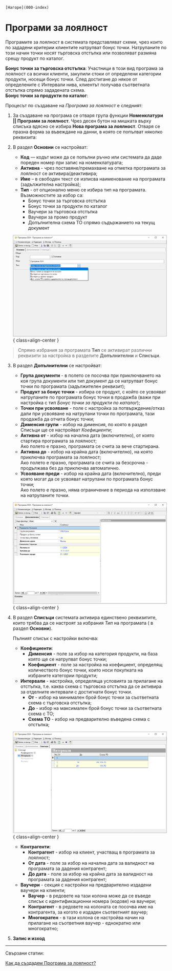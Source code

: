 ```{only} html
[Нагоре](000-index)
```

# Програми за лоялност

Програмите за лоялност в системата представляват схеми, чрез които по зададени критерии клиентите натрупват бонус точки. Натрупаните по този начин точки носят търговска отстъпка или позволяват размяна срещу продукт по каталог.  

**Бонус точки за търговска отстъпка**: Участници в този вид програма за лоялност са всички клиенти, закупили стоки от определени категории продукти, носещи бонус точки. След достигане до някое от определените с Интервали нива, клиентът получава съответната отстъпка спрямо зададената схема.  
**Бонус точки за продукти по каталог**: 


Процесът по създаване на *Програма за лоялност* е следният:

 1) За създаване на програма се отваря група функции **Номенклатури || Програми за лоялност**. Чрез десен бутон на мишката върху списъка вдясно се избира **Нова програма за лоялност**. Отваря се празна форма за въвеждане на данни, в която се попълват няколко реквизита:

2) В раздел **Основни** се настройват:
    - **Код** — кодът може да се попълни ръчно или системата да даде пореден номер при запис на номенклатурата;
    - **Активна** - чрез поставяне/премахване на отметка програмата за лоялност се активира/деактивира;  
    - **Име** – в свободен текст се изписва наименование на програмата (задължителна настройка);  
    - **Тип** - от опционално меню се избира тип на програмата.  
    Възможностите за избор са:
        - Бонус точки за търговска отстъпка  
        - Бонус точки за продукти по каталог  
        - Ваучери за търговска отстъпка  
        - Ваучери за промо продукт  
        - Допълнителна схема ТО спрямо съдържанието на текущ документ


    ![](907-loyalty-programs1.png){ class=align-center }

> Спрямо избрания за програмата **Тип** се активират различни реквизити за настройка в разделите **Допълнителни** и **Списъци**. 

3) В раздел **Допълнителни** се настройват:
    - **Група документи** - в полето се посочва при приключването на коя група документи или тип документ да се натрупват бонус точки по програмата (задължителен реквизит);
    - **Продукт за бонус точки** - избира се продукт, с който се усвояват натрупаните по програмата бонус точки в продажба (важи при настройка с тип *Бонус точки за продукти по каталог*);
    - **Точки при усвояване** - поле с настройка за потвърждение/отказ дали при усвояване на натрупани точки по програмата, тази продажба да отчита бонус точки;
    - **Дименсия групи** - избор на дименсия, по която  в раздел Списъци ще се настройват *Коефициенти*;
    - **Активна от** - избор на начална дата (включително), от която стартира програмата за лоялност;  
    Ако полето е празно, програмата се счита за вече стартирана.  
    - **Активна до** - избор на крайна дата (включително), на която приключва програмата за лоялност;  
    Ако полето е празно, програмата се счита за безсрочна - продължава без да приключва автоматично.  
    - **Усвояване преди** - избор на крайна дата (включително), преди която могат да се усвояват натрупани по програмата бонус точки;  
    Ако полето е празно, няма ограничение в периода на използване на натрупаните точки.

    ![](907-loyalty-programs2.png){ class=align-center }

4) В раздел **Списъци** системата активира единствено реквизитите, които трябва да се настроят за избрания *Тип* на програмата ( в раздел **Основни**).  

    Пълният списък с настройки включва:  
    - **Коефициенти**:   
        - **Дименсия** - поле за избор на категория продукти, на база която ще се натрупват бонус точки;
        - **Коефициент** - поле за настройка на коефициент, определящ количеството бонус точки, които носи покупката на избраните категории продукти;
    - **Интервали** - настройка, определяща условията за прилагане на отстъпка, т.е. каква схема с търговска отстъпка да се активира за отделните интервали с достигнати бонус точки.
        - **От** - избор на минимален брой бонус точки за съответната схема с търговска отстъпка;  
        - **До** - избор на максимален брой бонус точки за съответната схема с ТО;
        - **Схема ТО** - избор на предварително въведена схема с отстъпка;  

    ![](907-loyalty-programs3.png){ class=align-center }

    - **Контрагенти**:  
        - **Контрагент** - избор на клиент, участващ в програмата за лоялност;  
        - **От дата** - поле за избор на начална дата за валидност на програмата за дадения контрагент;    
        - **До дата** - поле за избор на крайна дата за валидност на програмата за дадения контрагент;  
    - **Ваучери** - секция с настройки на предварително издадени ваучери на клиенти;
        - **Ваучер** - в редовете на тази колона може да се въведе списък с идентификационни номера (кодове) на ваучери;
        - **Контрагент** - в редовете на колоната се посочва име на контрагента, за когото е издаден съответният ваучер;  
        - **Многократен** - в тази колона се настройва начин на прилагане на съответния ваучер - еднократно или многократно;

5) **Запис и изход** 

___
Свързани статии:  

[Как да създадем Програма за лоялност?](https://www.unicontsoft.com/cms/node/138)